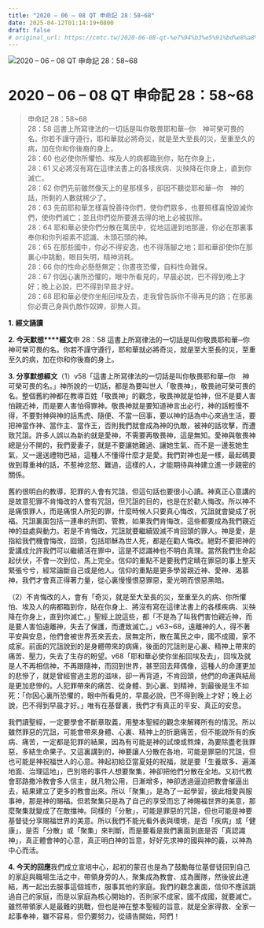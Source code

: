 ```yaml
---
title: "2020 – 06 – 08 QT 申命記 28：58~68"
date: 2025-04-12T01:14:19+0800
draft: false
# original_url: https://cmtc.tw/2020-06-08-qt-%e7%94%b3%e5%91%bd%e8%a8%98-28%ef%bc%9a5868
---
```


![2020 – 06 – 08 QT 申命記 28：58\~68](/images/qt.jpg   "2020 – 06 – 08 QT 申命記 28：58\~68")

# 2020 – 06 – 08 QT 申命記 28：58\~68

> 申命記 28：58\~68  
> 28：58 這書上所寫律法的一切話是叫你敬畏耶和華─你　神可榮可畏的名。你若不謹守遵行，耶和華就必將奇災，就是至大至長的災，至重至久的病，加在你和你後裔的身上，  
> 28：60 也必使你所懼怕、埃及人的病都臨到你，貼在你身上，  
> 28：61 又必將沒有寫在這律法書上的各樣疾病、災殃降在你身上，直到你滅亡。  
> 28：62 你們先前雖然像天上的星那樣多，卻因不聽從耶和華─你　神的話，所剩的人數就稀少了。  
> 28：63 先前耶和華怎樣喜悅善待你們，使你們眾多，也要照樣喜悅毀滅你們，使你們滅亡；並且你們從所要進去得的地上必被拔除。  
> 28：64 耶和華必使你們分散在萬民中，從地這邊到地那邊，你必在那裏事奉你和你列祖素不認識、木頭石頭的神。  
> 28：65 在那些國中，你必不得安逸，也不得落腳之地；耶和華卻使你在那裏心中跳動，眼目失明，精神消耗。  
> 28：66 你的性命必懸懸無定；你晝夜恐懼，自料性命難保。  
> 28：67 你因心裏所恐懼的，眼中所看見的，早晨必說，巴不得到晚上才好；晚上必說，巴不得到早晨才好。  
> 28：68 耶和華必使你坐船回埃及去，走我曾告訴你不得再見的路；在那裏你必賣己身與仇敵作奴婢，卻無人買。

**1.** **經文誦讀**

**2. 今天默想****經文**申 28：58 這書上所寫律法的一切話是叫你敬畏耶和華─你　神可榮可畏的名。你若不謹守遵行，耶和華就必將奇災，就是至大至長的災，至重至久的病，加在你和你後裔的身上。

**3. 分享默想經文**（1）v58「這書上所寫律法的一切話是叫你敬畏耶和華─你　神可榮可畏的名。」神所說的一切話，都是為要叫世人「敬畏神」，敬畏祂可榮可畏的名。整個舊約神都在教導百姓「敬畏神」的觀念，敬畏神就是怕神，但不是要人害怕親近神，而是要人害怕得罪神。敬畏神就是要知道神言出必行，神的話輕慢不得，不要對神與神的話馬虎、隨便、不當一回事，要以神的話為中心來過生活，要把神當作神、當作主、當作王，否則我們就會成為神的仇敵，被神的話攻擊，而遭致咒詛。許多人誤以為新約就是愛神，不需要再敬畏神，這是無知。愛神與敬畏神總是分不開的，我們愛妻子，就是不要讓她難過、讓她生氣、而不是一邊惹她生氣，又一邊送禮物巴結，這種人不懂得什麼才是愛。我們對神也是一樣，最起碼要做到尊重神的話，不惹神忿怒、難過，這樣的人，才能期待與神建立進一步親密的關係。

舊約很明白的教導，犯罪的人會有咒詛，但這句話也要很小心讀。神真正心意講的是故意犯罪不肯悔改的人會有咒詛，但咒詛的目的，也是在於勸人悔改。所以神不是痛恨罪人，而是痛恨人所犯的罪，什麼時候人只要真心悔改，咒詛就會變成了祝福。咒詛裏面包括一連串的刑罰、管教，如果我們肯悔改，這些都要成為我們親近神的益處與動力。若是不肯悔改，咒詛就要繼續毀滅不肯回頭的罪人。神是愛，是指給我們機會悔改，回頭，包括耶穌為世人死，都是在勸人悔改。絕對不要把神的愛講成允許我們可以繼續活在罪中，這是不認識神也不明白真理。當然我們生命起起伏伏，不會一次到位，馬上完全。信仰的重點不是要我們定睛在罪惡的事上整天緊張兮兮，經常論斷自己或是他人。信仰的重點是更多學習親近神、愛神、渴慕神，我們才會真正得著力量，從心裏慢慢恨惡罪惡，愛光明而恨惡黑暗。

（2）不肯悔改的人，會有「奇災，就是至大至長的災，至重至久的病、你所懼怕、埃及人的病都臨到你，貼在你身上、將沒有寫在這律法書上的各樣疾病、災殃降在你身上，直到你滅亡。」聖經上說這些，都「不是為了叫我們害怕親近神，而是要人害怕遠離神，失去了保護，而遭致滅亡。」v63\~68，遠離神的人，得不著平安與安息，他們會被世界丟來丟去，居無定所，散在萬民之中，國不成國，家不成家。前面的咒詛說到的是身體帶來的病痛，後面的咒詛則是心裏、精神上帶來的痛苦、壓力，失去了生存的盼望。v68「耶和華必使你坐船回埃及去」，回埃及就是人不再相信神，不再跟隨神，而回到世界，甚至回去拜偶像，這種人的命運更加的悲慘了，就是曾經嘗過主恩的滋味，卻一再背道，不肯回頭，他們的命運與結局是更加悲慘的。人犯罪帶來的痛苦、從身體、到心裏、到精神，到最後是生不如死：「你因心裏所恐懼的，眼中所看見的，早晨必說，巴不得到晚上才好；晚上必說，巴不得到早晨才好。」唯有在基督裏，我們才有真正的平安、真正的安息。

我們讀聖經，一定要學會不斷章取義，用整本聖經的觀念來解釋所有的情況。所以雖然罪惡的咒詛，可能會帶來身體、心裏、精神上的折磨痛苦，但不能說所有的疾病、痛苦，一定都是犯罪的結果，因為有可能是神的試煉或熬煉，為要除盡老我罪惡，多結生命果子。又這裏講到的，神要讓人分散在各地，可能是罪惡的咒詛，但也可能是神祝福世人的心意。神起初給亞當夏娃的祝福，就是要「生養眾多、遍滿地面、治理這地」，巴別塔的事件人想要聚集，神卻把他們分散在全地。又初代教會耶路撒冷教會多人信主，就凡物公用，日漸增多，神卻透過逼迫把教會催逼出去，結果建立了更多的教會出來。所以「聚集」，是為了一起學習，彼此相愛與服事神，那是神的賜福。但若聚集只是為了自己的享受而忘了神賜福世界的美意，那麼聚集就變成了在敵擋神。同樣的「分散」，可能是罪惡的咒詛，但也可能是神要基督徒分享賜福世界的美意。所以我們不能光看外表與環境，是否「疾病」或「健康」，是否「分散」或「聚集」來判斷，而是要看是我們裏面到底是否「真認識神」，真正體會神的心意，真正明白神的旨意，好好先求神的國與神的義，以神為中心而活。

**4. 今天的回應**我們成立宣培中心，起初的蒙召也是為了鼓勵每位基督徒回到自己的家庭與職場生活之中，帶領身旁的人，聚集成為教會、成為團隊，然後彼此連結，再一起出去服事這個城市，服事其他的家庭。我們的觀念裏面，信仰不應該跳過自己的家庭，而是以家庭為核心開始的，否則家不成家，國不成國，就要滅亡。雖然帶領家人是最難的挑戰，但也是神在整本聖經的旨意，就是全家得救、全家一起事奉神，雖不容易，但仍要努力，從禱告開始，阿們！